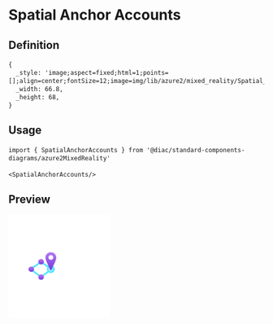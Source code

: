 # Spatial Anchor Accounts

## Definition

```
{
  _style: 'image;aspect=fixed;html=1;points=[];align=center;fontSize=12;image=img/lib/azure2/mixed_reality/Spatial_Anchor_Accounts.svg;strokeColor=none;',
  _width: 66.8,
  _height: 68,
}
```

## Usage

```
import { SpatialAnchorAccounts } from '@diac/standard-components-diagrams/azure2MixedReality'

<SpatialAnchorAccounts/>
```

## Preview

<img src="./spatial-anchor-accounts.png" width="200"/>
